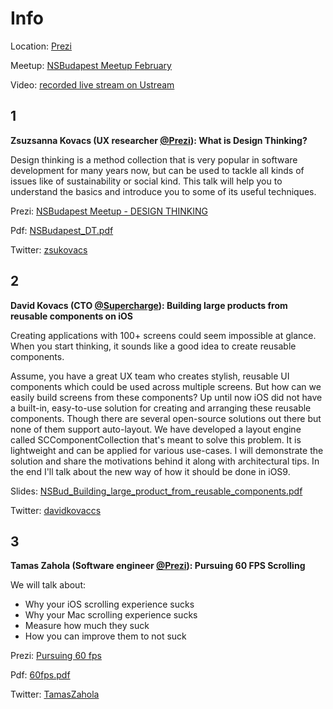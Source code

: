 Info
===========

Location: [Prezi](https://www.google.hu/maps/place/Prezi/@47.5057092,19.0544798,17z)

Meetup: [NSBudapest Meetup February](http://www.meetup.com/NSBudapest/events/228345081/)

Video: [recorded live stream on Ustream](http://www.ustream.tv/recorded/83357438)

1
---
**Zsuzsanna Kovacs (UX researcher [@Prezi](https://twitter.com/prezi)): What is Design Thinking?**

Design thinking is a method collection that is very popular in software development for many years now, but can be used to tackle all kinds of issues like of sustainability or social kind. This talk will help you to understand the basics and introduce you to some of its useful techniques.

Prezi: [NSBudapest Meetup - DESIGN THINKING](https://prezi.com/hrqnflpkpi7l/nsbudapest-meetup-design-thinking/)

Pdf: [NSBudapest_DT.pdf](https://github.com/NSBudapest/NSBudapestMeetup/blob/master/presentations/February/NSBudapest_DT.pdf)

Twitter: [zsukovacs](https://twitter.com/zsukovacs)

2
---

**David Kovacs (CTO [@Supercharge](https://twitter.com/TeamSupercharge)): Building large products from reusable components on iOS**

Creating applications with 100+ screens could seem impossible at glance. When you start thinking, it sounds like a good idea to create reusable components.

Assume, you have a great UX team who creates stylish, reusable UI components which could be used across multiple screens.
But how can we easily build screens from these components? Up until now iOS did not have a built-in, easy-to-use solution for creating and arranging these reusable components. Though there are several open-source solutions out there but none of them support auto-layout.
We have developed a layout engine called SCComponentCollection that's meant to solve this problem. It is lightweight and can be applied for various use-cases. I will demonstrate the solution and share the motivations behind it along with architectural tips.
In the end I'll talk about the new way of how it should be done in iOS9.

Slides: [NSBud_Building_large_product_from_reusable_components.pdf](https://github.com/NSBudapest/NSBudapestMeetup/blob/master/presentations/February/NSBud_Building_large_product_from_reusable_components.pdf)

Twitter: [davidkovaccs](https://twitter.com/davidkovaccs)

3
---

**Tamas Zahola (Software engineer [@Prezi](https://twitter.com/prezi)): Pursuing 60 FPS Scrolling**

We will talk about:

- Why your iOS scrolling experience sucks
- Why your Mac scrolling experience sucks
- Measure how much they suck
- How you can improve them to not suck

Prezi: [Pursuing 60 fps](https://prezi.com/tmwogkeaa9pl/pursuing-60-fps)

Pdf: [60fps.pdf](https://github.com/NSBudapest/NSBudapestMeetup/blob/master/presentations/February/60fps.pdf)

Twitter: [TamasZahola](https://twitter.com/TamasZahola)
